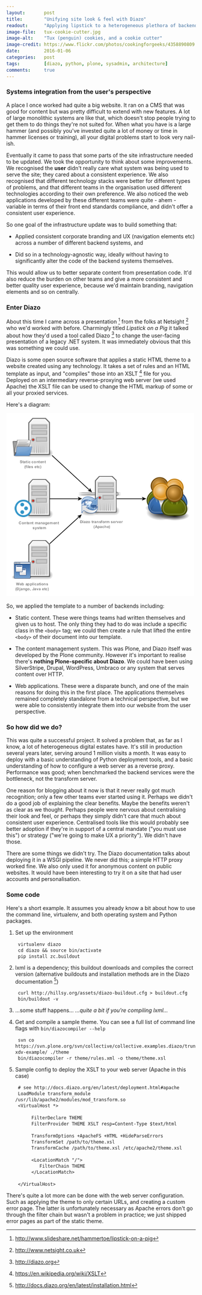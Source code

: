 ```yaml
---
layout:       post
title:        "Unifying site look & feel with Diazo"
readout:      "Applying lipstick to a heterogeneous plethora of backend systems"
image-file:   tux-cookie-cutter.jpg
image-alt:    "Tux (penguin) cookies, and a cookie cutter"
image-credit: https://www.flickr.com/photos/cookingforgeeks/4358890809
date:         2016-01-06
categories:   post
tags:         [diazo, python, plone, sysadmin, architecture]
comments:     true
---
```


### Systems integration from the user's perspective

A place I once worked had quite a big website. It ran on a CMS that was good for content but was pretty difficult to extend with new features. A lot of large monolithic systems are like that, which doesn't stop people trying to get them to do things they're not suited for. When what you have is a large hammer (and possibly you've invested quite a lot of money or time in hammer licenses or training), all your digital problems start to look very nail-ish.

Eventually it came to pass that some parts of the site infrastructure needed to be updated. We took the opportunity to think about some improvements. We recognised the **user** didn't really care what system was being used to serve the site; they cared about a consistent experience. We also recognised that different technology stacks were better for different types of problems, and that different teams in the organisation used different technologies according to their own preference. We also noticed the web applications developed by these different teams were quite - ahem - variable in terms of their front end standards compliance, and didn't offer a consistent user experience.

So one goal of the infrastructure update was to build something that:

  * Applied consistent corporate branding and UX (navigation elements etc) across a number of different backend systems, and

  * Did so in a technology-agnostic way, ideally without having to significantly alter the code of the backend systems themselves.

This would allow us to better separate content from presentation code. It'd also reduce the burden on other teams and give a more consistent and better quality user experience, because we'd maintain branding, navigation elements and so on centrally.

### Enter Diazo

About this time I came across a presentation [^1] from the folks at Netsight [^2] who we'd worked with before. Charmingly titled *Lipstick on a Pig* it talked about how they'd used a tool called Diazo [^3] to change the user-facing presentation of a legacy .NET system. It was immediately obvious that this was something we could use.

Diazo is some open source software that applies a static HTML theme to a website created using any technology. It takes a set of rules and an HTML template as input, and "compiles" those into an XSLT [^4] file for you. Deployed on an intermediary reverse-proxying web server (we used Apache) the XSLT file can be used to change the HTML markup of some or all your proxied services.

Here's a diagram:

![Diazo architecture](/assets/diazo-architecture.png)

So, we applied the template to a number of backends including:

  * Static content. These were things teams had written themselves and given us to host. The only thing they had to do was include a specific class in the `<body>` tag; we could then create a rule that lifted the entire `<body>` of their document into our template.

  * The content management system. This was Plone, and Diazo itself was developed by the Plone community. However it's important to realise there's **nothing Plone-specific about Diazo**. We could have been using SilverStripe, Drupal, WordPress, Umbraco or any system that serves content over HTTP.

  * Web applications. These were a disparate bunch, and one of the main reasons for doing this in the first place. The applications themselves remained completely standalone from a technical perspective, but we were able to consistently integrate them into our website from the user perspective.

### So how did we do?

This was quite a successful project. It solved a problem that, as far as I know, a lot of heterogeneous digital estates have. It's still in production several years later, serving around 1 million visits a month. It was easy to deploy with a basic understanding of Python deployment tools, and a basic understanding of how to configure a web server as a reverse proxy. Performance was good; when benchmarked the backend services were the bottleneck, not the transform server.

One reason for blogging about it now is that it never really got much recognition; only a few other teams ever started using it. Perhaps we didn't do a good job of explaining the clear benefits. Maybe the benefits weren't as clear as we thought. Perhaps people were nervous about centralising their look and feel, or perhaps they simply didn't care that much about consistent user experience. Centralised tools like this would probably see better adoption if they're in support of a central mandate ("you must use this") or strategy ("we're going to make UX a priority"). We didn't have those.

There are some things we didn't try. The Diazo documentation talks about deploying it in a WSGI pipeline. We never did this; a simple HTTP proxy worked fine. We also only used it for anonymous content on public websites. It would have been interesting to try it on a site that had user accounts and personalisation.

### Some code

Here's a short example. It assumes you already know a bit about how to use the command line, virtualenv, and both operating system and Python packages.

1. Set up the environment

        virtualenv diazo
        cd diazo && source bin/activate
        pip install zc.buildout

2. lxml is a dependency; this buildout downloads and compiles the correct version (alternative buildouts and installation methods are in the Diazo documentation [^5])

        curl http://hillsy.org/assets/diazo-buildout.cfg > buildout.cfg
        bin/buildout -v

3. ...some stuff happens... *...quite a bit if you're compiling lxml...*

4. Get and compile a sample theme. You can see a full list of command line flags with `bin/diazocompiler --help`

        svn co https://svn.plone.org/svn/collective/collective.examples.diazo/trunk/collective/examples/diazo/static/collective-xdv-example/ ./theme
        bin/diazocompiler -r theme/rules.xml -o theme/theme.xsl

7. Sample config to deploy the XSLT to your web server (Apache in this case)

        # see http://docs.diazo.org/en/latest/deployment.html#apache
        LoadModule transform_module /usr/lib/apache2/modules/mod_transform.so
        <VirtualHost *>

             FilterDeclare THEME
             FilterProvider THEME XSLT resp=Content-Type $text/html

             TransformOptions +ApacheFS +HTML +HideParseErrors
             TransformSet /path/to/theme.xsl
             TransformCache /path/to/theme.xsl /etc/apache2/theme.xsl

             <LocationMatch "/">
                FilterChain THEME
             </LocationMatch>

        </VirtualHost>

There's quite a lot more can be done with the web server configuration. Such as applying the theme to only certain URLs, and creating a custom error page. The latter is unfortunately necessary as Apache errors don't go through the filter chain but wasn't a problem in practice; we just shipped error pages as part of the static theme.

[^1]: <http://www.slideshare.net/hammertoe/lipstick-on-a-pig>

[^2]: <http://www.netsight.co.uk>

[^3]: <http://diazo.org>

[^4]: <https://en.wikipedia.org/wiki/XSLT>

[^5]: <http://docs.diazo.org/en/latest/installation.html>
